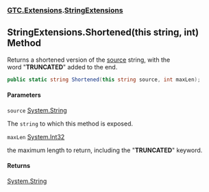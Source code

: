 ### [GTC.Extensions](GTC.Extensions.md 'GTC.Extensions').[StringExtensions](GTC.Extensions.StringExtensions.md 'GTC.Extensions.StringExtensions')

## StringExtensions.Shortened(this string, int) Method

Returns a shortened version of the [source](GTC.Extensions.StringExtensions.Shortened(thisstring,int).md#GTC.Extensions.StringExtensions.Shortened(thisstring,int).source 'GTC.Extensions.StringExtensions.Shortened(this string, int).source') string, with the  
word "**TRUNCATED**" added to the end.

```csharp
public static string Shortened(this string source, int maxLen);
```
#### Parameters

<a name='GTC.Extensions.StringExtensions.Shortened(thisstring,int).source'></a>

`source` [System.String](https://docs.microsoft.com/en-us/dotnet/api/System.String 'System.String')

The `string` to which this method is exposed.

<a name='GTC.Extensions.StringExtensions.Shortened(thisstring,int).maxLen'></a>

`maxLen` [System.Int32](https://docs.microsoft.com/en-us/dotnet/api/System.Int32 'System.Int32')

the maximum length to return, including the "**TRUNCATED**" keyword.

#### Returns
[System.String](https://docs.microsoft.com/en-us/dotnet/api/System.String 'System.String')